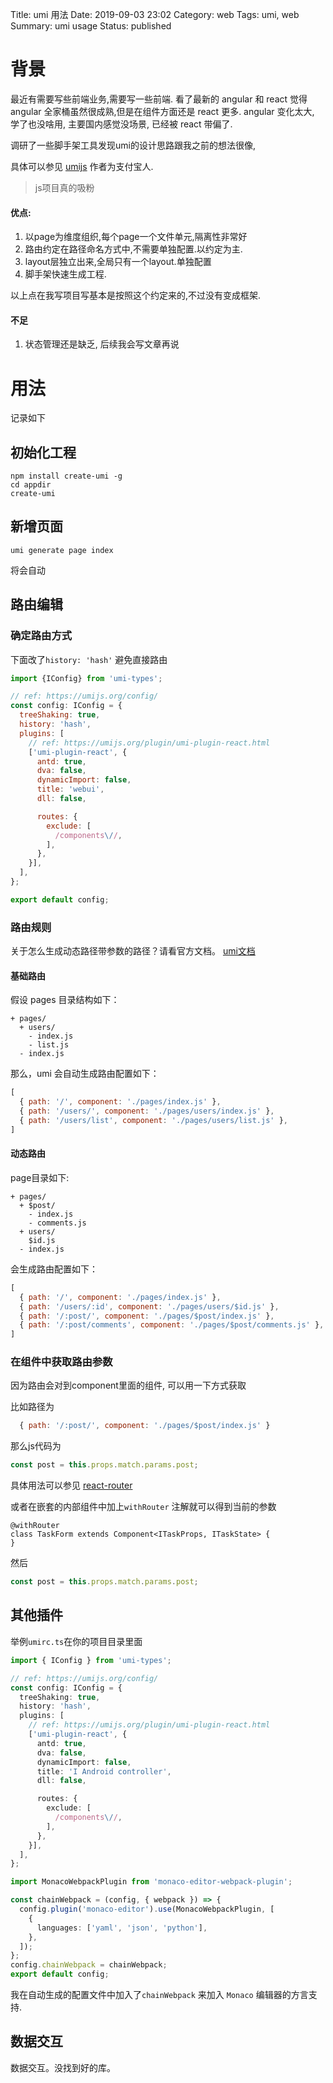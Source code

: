 Title: umi 用法
Date: 2019-09-03 23:02
Category: web
Tags: umi, web
Summary: umi usage
Status: published


# 背景

最近有需要写些前端业务,需要写一些前端.
看了最新的 angular 和 react 觉得 angular 全家桶虽然很成熟,但是在组件方面还是 react 更多.
angular 变化太大, 学了也没啥用, 主要国内感觉没场景, 已经被 react 带偏了.

调研了一些脚手架工具发现umi的设计思路跟我之前的想法很像, 

具体可以参见 [umijs](https://github.com/umijs/umi) 作者为支付宝人.

> js项目真的吸粉

#### 优点:


1. 以page为维度组织,每个page一个文件单元,隔离性非常好
2. 路由约定在路径命名方式中,不需要单独配置.以约定为主.
3. layout层独立出来,全局只有一个layout.单独配置
3. 脚手架快速生成工程.

以上点在我写项目写基本是按照这个约定来的,不过没有变成框架.

#### 不足

1. 状态管理还是缺乏, 后续我会写文章再说

# 用法

记录如下

## 初始化工程
```
npm install create-umi -g
cd appdir
create-umi
```

## 新增页面
```
umi generate page index
```

将会自动

## 路由编辑


### 确定路由方式

下面改了`history: 'hash'` 避免直接路由

```javascript
import {IConfig} from 'umi-types';

// ref: https://umijs.org/config/
const config: IConfig = {
  treeShaking: true,
  history: 'hash',
  plugins: [
    // ref: https://umijs.org/plugin/umi-plugin-react.html
    ['umi-plugin-react', {
      antd: true,
      dva: false,
      dynamicImport: false,
      title: 'webui',
      dll: false,

      routes: {
        exclude: [
          /components\//,
        ],
      },
    }],
  ],
};

export default config;

```

### 路由规则

关于怎么生成动态路径带参数的路径？请看官方文档。
[umi文档](https://umijs.org/zh/guide/router.html#%E5%90%AF%E7%94%A8-hash-%E8%B7%AF%E7%94%B1)

#### 基础路由

假设 pages 目录结构如下：

```
+ pages/
  + users/
    - index.js
    - list.js
  - index.js
```

那么，umi 会自动生成路由配置如下：

```js
[
  { path: '/', component: './pages/index.js' },
  { path: '/users/', component: './pages/users/index.js' },
  { path: '/users/list', component: './pages/users/list.js' },
]

```

#### 动态路由

page目录如下:

```
+ pages/
  + $post/
    - index.js
    - comments.js
  + users/
    $id.js
  - index.js
```

会生成路由配置如下：


```js
[
  { path: '/', component: './pages/index.js' },
  { path: '/users/:id', component: './pages/users/$id.js' },
  { path: '/:post/', component: './pages/$post/index.js' },
  { path: '/:post/comments', component: './pages/$post/comments.js' },
]
```

### 在组件中获取路由参数

因为路由会对到component里面的组件, 可以用一下方式获取

比如路径为

```js
  { path: '/:post/', component: './pages/$post/index.js' }
```

那么js代码为

```js
const post = this.props.match.params.post;
```

具体用法可以参见 [react-router](https://reacttraining.com/react-router/core/api/Route)

或者在嵌套的内部组件中加上`withRouter` 注解就可以得到当前的参数

```
@withRouter
class TaskForm extends Component<ITaskProps, ITaskState> {
}
```

然后

```js
const post = this.props.match.params.post;

```

## 其他插件

举例`umirc.ts`在你的项目目录里面

```typescript
import { IConfig } from 'umi-types';

// ref: https://umijs.org/config/
const config: IConfig = {
  treeShaking: true,
  history: 'hash',
  plugins: [
    // ref: https://umijs.org/plugin/umi-plugin-react.html
    ['umi-plugin-react', {
      antd: true,
      dva: false,
      dynamicImport: false,
      title: 'I Android controller',
      dll: false,

      routes: {
        exclude: [
          /components\//,
        ],
      },
    }],
  ],
};

import MonacoWebpackPlugin from 'monaco-editor-webpack-plugin';

const chainWebpack = (config, { webpack }) => {
  config.plugin('monaco-editor').use(MonacoWebpackPlugin, [
    {
      languages: ['yaml', 'json', 'python'],
    },
  ]);
};
config.chainWebpack = chainWebpack;
export default config;

```

我在自动生成的配置文件中加入了`chainWebpack` 来加入 `Monaco` 编辑器的方言支持.

## 数据交互

数据交互。没找到好的库。




